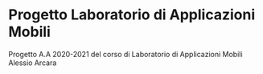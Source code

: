# Progetto Laboratorio di Applicazioni Mobili
Progetto A.A 2020-2021 del corso di Laboratorio di Applicazioni Mobili<br>
Alessio Arcara

